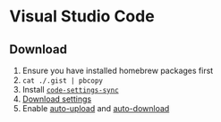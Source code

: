# Visual Studio Code

## Download
1. Ensure you have installed homebrew packages first
2. `cat ./.gist | pbcopy`
3. Install [`code-settings-sync`](https://github.com/shanalikhan/code-settings-sync)
4. [Download settings](https://github.com/shanalikhan/code-settings-sync#download-your-settings)
5. Enable [auto-upload](https://github.com/shanalikhan/code-settings-sync#toggle-auto-upload-on-change) and [auto-download](https://github.com/shanalikhan/code-settings-sync#toggle-auto-download)

